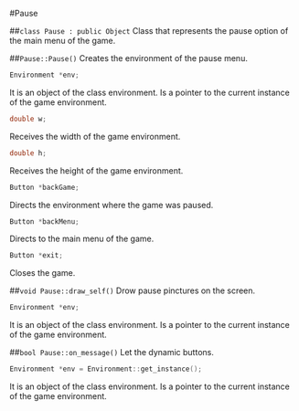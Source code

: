 #Pause


##```class Pause : public Object```
Class that represents the pause option of the main menu of the game.

##```Pause::Pause()```
Creates the environment of the pause menu.

```c++
Environment *env;
```
It is an object of the class environment. Is a pointer to the current instance of the game environment.

```c++
double w;
``` 
Receives the width of the game environment.

```c++
double h;
```
Receives the height of the game environment.

```c++
Button *backGame;
```
Directs the environment where the game was paused.

```c++
Button *backMenu;
```
Directs to the main menu of the game.

```c++
Button *exit;
```
Closes the game.


##```void Pause::draw_self()```
Drow pause pinctures on the screen.

```c++
Environment *env;
```
It is an object of the class environment. Is a pointer to the current instance of the game environment.

##```bool Pause::on_message()```
Let the dynamic buttons.

```c++
Environment *env = Environment::get_instance();
```
It is an object of the class environment. Is a pointer to the current instance of the game environment.



